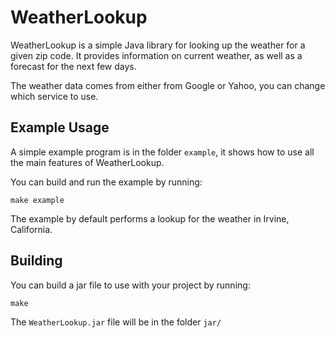 # WeatherLookup

WeatherLookup is a simple Java library for looking up the weather for a given zip code. It provides information on current weather, as well as a forecast for the next few days.

The weather data comes from either from Google or Yahoo, you can change which service to use.

## Example Usage

A simple example program is in the folder `example`, it shows how to use all the main features of WeatherLookup.

You can build and run the example by running:

	make example

The example by default performs a lookup for the weather in Irvine, California.

## Building

You can build a jar file to use with your project by running:

	make

The `WeatherLookup.jar` file will be in the folder `jar/`
